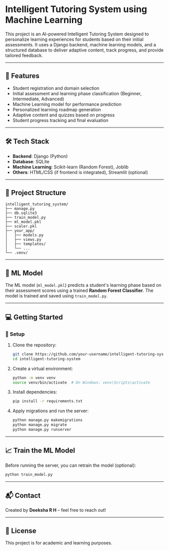 # Intelligent Tutoring System using Machine Learning

This project is an AI-powered Intelligent Tutoring System designed to personalize learning experiences for students based on their initial assessments. It uses a Django backend, machine learning models, and a structured database to deliver adaptive content, track progress, and provide tailored feedback.

---

## 🚀 Features

- Student registration and domain selection
- Initial assessment and learning phase classification (Beginner, Intermediate, Advanced)
- Machine Learning model for performance prediction
- Personalized learning roadmap generation
- Adaptive content and quizzes based on progress
- Student progress tracking and final evaluation

---

## 🛠️ Tech Stack

- **Backend**: Django (Python)
- **Database**: SQLite
- **Machine Learning**: Scikit-learn (Random Forest), Joblib
- **Others**: HTML/CSS (if frontend is integrated), Streamlit (optional)

---

## 📂 Project Structure

```
intelligent_tutoring_system/
├── manage.py
├── db.sqlite3
├── train_model.py
├── ml_model.pkl
├── scaler.pkl
├── your_app/
│   ├── models.py
│   ├── views.py
│   ├── templates/
│   └── ...
└── .venv/
```

---

## 🧠 ML Model

The ML model (`ml_model.pkl`) predicts a student's learning phase based on their assessment scores using a trained **Random Forest Classifier**. The model is trained and saved using `train_model.py`.

---

## 💻 Getting Started

### 🔧 Setup

1. Clone the repository:
   ```bash
   git clone https://github.com/your-username/intelligent-tutoring-system.git
   cd intelligent-tutoring-system
   ```

2. Create a virtual environment:
   ```bash
   python -m venv venv
   source venv/bin/activate  # On Windows: venv\Scripts\activate
   ```

3. Install dependencies:
   ```bash
   pip install -r requirements.txt
   ```

4. Apply migrations and run the server:
   ```bash
   python manage.py makemigrations
   python manage.py migrate
   python manage.py runserver
   ```

---

## 📈 Train the ML Model

Before running the server, you can retrain the model (optional):

```bash
python train_model.py
```

---

## 📬 Contact

Created by **Deeksha R H** – feel free to reach out!

---

## 📝 License

This project is for academic and learning purposes.
